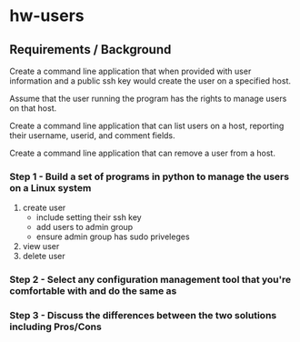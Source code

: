 # hw-users

## Requirements / Background

Create a command line application that when provided with user information and a public ssh key would create the user on a specified host.

Assume that the user running the program has the rights to manage users on that host.

Create a command line application that can list users on a host, reporting their username, userid, and comment fields.

Create a command line application that can remove a user from a host.

### Step 1 - Build a set of programs in python to manage the users on a Linux system

1. create user
   - include setting their ssh key
   - add users to admin group
   - ensure admin group has sudo priveleges
2. view user
3. delete user

### Step 2 - Select any configuration management tool that you're comfortable with and do the same as

### Step 3 - Discuss the differences between the two solutions including Pros/Cons
